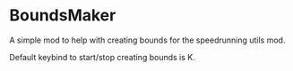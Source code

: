 # BoundsMaker

A simple mod to help with creating bounds for the speedrunning utils mod.

Default keybind to start/stop creating bounds is K.
